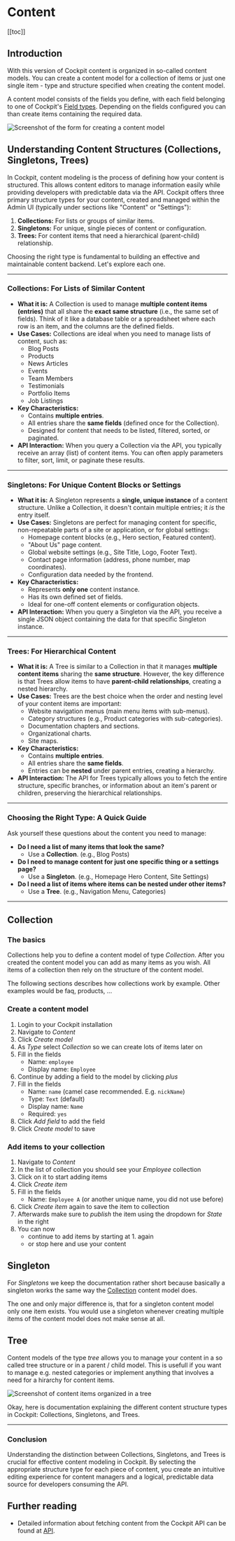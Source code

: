 # Content

[[toc]]

## Introduction

With this version of Cockpit content is organized in so-called content models. You can create a content model for a collection of items or just one single item - type and structure specified when creating the content model.

A content model consists of the fields you define, with each field belonging to one of Cockpit's [Field types](/concepts/fields). Depending on the fields configured you can than create items containing the required data.

![Screenshot of the form for creating a content model](./create-content-model.png)


## Understanding Content Structures (Collections, Singletons, Trees)

In Cockpit, content modeling is the process of defining how your content is structured. This allows content editors to manage information easily while providing developers with predictable data via the API. Cockpit offers three primary structure types for your content, created and managed within the Admin UI (typically under sections like "Content" or "Settings"):

1.  **Collections:** For lists or groups of similar items.
2.  **Singletons:** For unique, single pieces of content or configuration.
3.  **Trees:** For content items that need a hierarchical (parent-child) relationship.

Choosing the right type is fundamental to building an effective and maintainable content backend. Let's explore each one.

---

### Collections: For Lists of Similar Content

* **What it is:** A Collection is used to manage **multiple content items (entries)** that all share the **exact same structure** (i.e., the same set of fields). Think of it like a database table or a spreadsheet where each row is an item, and the columns are the defined fields.
* **Use Cases:** Collections are ideal when you need to manage lists of content, such as:
    * Blog Posts
    * Products
    * News Articles
    * Events
    * Team Members
    * Testimonials
    * Portfolio Items
    * Job Listings
* **Key Characteristics:**
    * Contains **multiple entries**.
    * All entries share the **same fields** (defined once for the Collection).
    * Designed for content that needs to be listed, filtered, sorted, or paginated.
* **API Interaction:** When you query a Collection via the API, you typically receive an array (list) of content items. You can often apply parameters to filter, sort, limit, or paginate these results.

---

### Singletons: For Unique Content Blocks or Settings

* **What it is:** A Singleton represents a **single, unique instance** of a content structure. Unlike a Collection, it doesn't contain multiple entries; it *is* the entry itself.
* **Use Cases:** Singletons are perfect for managing content for specific, non-repeatable parts of a site or application, or for global settings:
    * Homepage content blocks (e.g., Hero section, Featured content).
    * "About Us" page content.
    * Global website settings (e.g., Site Title, Logo, Footer Text).
    * Contact page information (address, phone number, map coordinates).
    * Configuration data needed by the frontend.
* **Key Characteristics:**
    * Represents **only one** content instance.
    * Has its own defined set of fields.
    * Ideal for one-off content elements or configuration objects.
* **API Interaction:** When you query a Singleton via the API, you receive a single JSON object containing the data for that specific Singleton instance.

---

### Trees: For Hierarchical Content

* **What it is:** A Tree is similar to a Collection in that it manages **multiple content items** sharing the **same structure**. However, the key difference is that Trees allow items to have **parent-child relationships**, creating a nested hierarchy.
* **Use Cases:** Trees are the best choice when the order and nesting level of your content items are important:
    * Website navigation menus (main menu items with sub-menus).
    * Category structures (e.g., Product categories with sub-categories).
    * Documentation chapters and sections.
    * Organizational charts.
    * Site maps.
* **Key Characteristics:**
    * Contains **multiple entries**.
    * All entries share the **same fields**.
    * Entries can be **nested** under parent entries, creating a hierarchy.
* **API Interaction:** The API for Trees typically allows you to fetch the entire structure, specific branches, or information about an item's parent or children, preserving the hierarchical relationships.

---

### Choosing the Right Type: A Quick Guide

Ask yourself these questions about the content you need to manage:

* **Do I need a list of many items that look the same?**
    * Use a **Collection**. (e.g., Blog Posts)
* **Do I need to manage content for just one specific thing or a settings page?**
    * Use a **Singleton**. (e.g., Homepage Hero Content, Site Settings)
* **Do I need a list of items where items can be nested under other items?**
    * Use a **Tree**. (e.g., Navigation Menu, Categories)

---


## Collection

### The basics

Collections help you to define a content model of type *Collection*. After you created the content model you can add as many items as you wish. All items of a collection then rely on the structure of the content model.

The following sections describes how collections work by example. Other examples would be faq, products, ...

### Create a content model

1. Login to your Cockpit installation
2. Navigate to *Content*
3. Click *Create model*
4. As *Type* select *Collection* so we can create lots of items later on
5. Fill in the fields
    * Name: `employee`
    * Display name: `Employee`
6. Continue by adding a field to the model by clicking *plus*
7. Fill in the fields
    * Name: `name` (camel case recommended. E.g. `nickName`)
    * Type: `Text` (default)
    * Display name: `Name`
    * Required: `yes`
8. Click *Add field* to add the field
9. Click *Create model* to save

### Add items to your collection

1. Navigate to *Content*
2. In the list of collection you should see your *Employee* collection
3. Click on it to start adding items
4. Click *Create item*
5. Fill in the fields
    * Name: `Employee A` (or another unique name, you did not use before)
6. Click *Create item* again to save the item to collection
7. Afterwards make sure to *publish* the item using the dropdown for *State* in the right
8. You can now
    * continue to add items by starting at 1. again
    * or stop here and use your content

## Singleton

For *Singletons* we keep the documentation rather short because basically a singleton works the same way the [Collection](#collections) content model does.

The one and only major difference is, that for a singleton content model only one item exists. You would use a singleton whenever creating multiple items of the content model does not make sense at all.

## Tree

Content models of the type *tree* allows you to manage your content in a so called tree structure or in a parent / child model. This is usefull if you want to manage e.g. nested categories or implement anything that involves a need for a hirarchy for content items.

![Screenshot of content items organized in a tree](./tree-content-model.png)


Okay, here is documentation explaining the different content structure types in Cockpit: Collections, Singletons, and Trees.

---

### Conclusion

Understanding the distinction between Collections, Singletons, and Trees is crucial for effective content modeling in Cockpit. By selecting the appropriate structure type for each piece of content, you create an intuitive editing experience for content managers and a logical, predictable data source for developers consuming the API.

## Further reading

* Detailed information about fetching content from the Cockpit API can be found at [API](/api/content).

